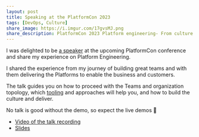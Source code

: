 ```yaml
---
layout: post
title: Speaking at the PlatformCon 2023
tags: [DevOps, Culture]
share_image: https://i.imgur.com/17gvsMJ.png
share_description: PlatformCon 2023 Platform engineering- From culture to practice
---
```


I was delighted to be [a speaker](https://platformcon.com/speakers/serg-hospodarets)
at the upcoming PlatformCon conference and share my experience on Platform Engineering.

I shared the experience from my journey of building great teams and with them delivering the Platforms to enable the business and customers.

The talk guides you on how to proceed with the Teams and organization topology,
which [tooling](https://github.com/shospodarets/awesome-platform-engineering) and approaches will help you, and how to build the culture and deliver.

No talk is good without the demo, so expect the live demos 🙂

- [Video of the talk recording](https://youtu.be/OFAQp8n_wB0)
- [Slides](https://slides.com/shospodarets/platform-engineering-short/)

<span class="smaller-img">
    <img src="https://i.imgur.com/17gvsMJ.png" alt="" />
</span>


<div class="more"></div>
